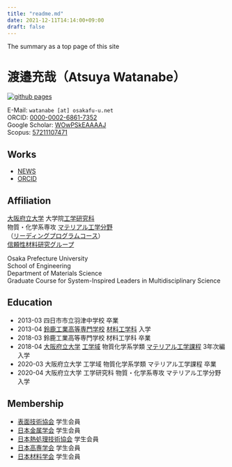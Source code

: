 ```yaml
---
title: "readme.md"
date: 2021-12-11T14:14:00+09:00
draft: false
---
```


The summary as a top page of this site
<!--more-->

# 渡邉充哉（Atsuya Watanabe）

[![github pages](https://github.com/atsuyaw/atsuyaw.github.io/actions/workflows/gh-pages.yml/badge.svg)](https://github.com/atsuyaw/atsuyaw.github.io/actions/workflows/gh-pages.yml)

E-Mail: `watanabe [at] osakafu-u.net`  
ORCID: [0000-0002-6861-7352](https://orcid.org/0000-0002-6861-7352)  
Google Scholar: [WOwPSkEAAAAJ](https://scholar.google.com/citations?hl=ja&user=WOwPSkEAAAAJ)  
Scopus: [57211107471](https://www.scopus.com/authid/detail.uri?authorId=57211107471)

## Works

* [NEWS](./post/news/)
* [ORCID](https://orcid.org/0000-0002-6861-7352)  

## Affiliation

[大阪府立大学](https://www.osakafu-u.ac.jp/) 大学院[工学研究科](http://www.eng.osakafu-u.ac.jp)  
物質・化学系専攻 [マテリアル工学分野](http://mtr1.osakafu-u.ac.jp/materials-jpn)   
（[リーディングプログラムコース](https://sims-program.osakafu-u.ac.jp)）  
[信頼性材料研究グループ](http://www2.mtr.osakafu-u.ac.jp)

Osaka Prefecture University  
School of Engineering  
Department of Materials Science  
Graduate Course for System-Inspired Leaders in Multidisciplinary Science

 ## Education

- 2013-03 四日市市立羽津中学校 卒業
- 2013-04 [鈴鹿工業高等専門学校](https://www.suzuka-ct.ac.jp) [材料工学科](https://www.suzuka-ct.ac.jp/mse) 入学
- 2018-03 鈴鹿工業高等専門学校 材料工学科 卒業
- 2018-04 [大阪府立大学](https://www.osakafu-u.ac.jp/) [工学域](http://www.eng.osakafu-u.ac.jp/) 物質化学系学類 [マテリアル工学課程](http://mtr1.osakafu-u.ac.jp/materials-jpn) 3年次編入学
- 2020-03 大阪府立大学 工学域 物質化学系学類 マテリアル工学課程 卒業
- 2020-04 大阪府立大学 工学研究科 物質・化学系専攻 マテリアル工学分野 入学

## Membership
- [表面技術協会](https://www.sfj.or.jp) 学生会員
- [日本金属学会](https://jim.or.jp) 学生会員
- [日本熱処理技術協会](http://www.jsht.or.jp) 学生会員
- [日本高専学会](http://jact.sakura.ne.jp) 学生会員
- [日本材料学会](https://www.jsms.jp) 学生会員
